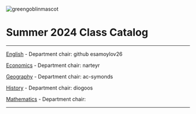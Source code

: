 ![greengoblinmascot](media/gg.jpeg)
# Summer 2024 Class Catalog
---

[English](english.md) - Department chair: github esamoylov26

[Economics](economics.md) - Department chair: narteyr 

[Geography](geography.md) - Department chair: ac-symonds

[History](history.md) - Department chair: diogoos

[Mathematics](math.md) - Department chair: <github username>

---
